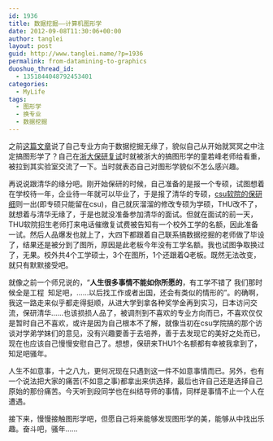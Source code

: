 ```yaml
---
id: 1936
title: 数据挖掘——计算机图形学
date: 2012-09-08T11:30:06+00:00
author: tanglei
layout: post
guid: http://www.tanglei.name/?p=1936
permalink: from-datamining-to-graphics
duoshuo_thread_id:
  - 1351844048792453401
categories:
  - MyLife
tags:
  - 图形学
  - 换专业
  - 数据挖掘
---
```

之前<a href="http://www.tanglei.name/cannot-learn-datamining-in-my-master-life/" target="_blank">这篇文章</a>说了自己专业方向于数据挖掘无缘了，貌似自己从开始就冥冥之中注定搞图形学了？自己在<a href="http://www.tanglei.name/postgraduate-interview-in-zju/" target="_blank">浙大保研复试</a>时就被浙大的搞图形学的童若峰老师给看重，被拉到其实验室交流了一下。当时就表态自己对图形学貌似不怎么感兴趣。

再说说跟清华的缘分吧。刚开始保研的时候，自己准备的是报一个专硕，试图想着在学校待一年，企业待一年就可以毕业了，于是报了清华的专硕，<a href="http://www.tanglei.name/the-way-to-postgraduate-in-csu/" target="_blank">csu软院的保研细</a>则一出(即专硕只能留在csu)，自己就灰溜溜的修改专硕为学硕，THU改不了，就想着与清华无缘了，于是也就没准备参加清华的面试。但就在面试的前一天，THU软院招生老师打来电话催缴复试费被告知有一个校外工学的名额，因此准备一试。然后人品爆发也就上了，大四下都跟着自己联系搞数据挖掘的老师做了毕设了，结果还是被分到了图所，原因是此老板今年没有工学名额。我也试图争取换过了，无果。校外共4个工学硕士，3个在图所，1个还跟着Q老板。既然无法改变，就只有默默接受吧。

就像之前一个师兄说的，“**人生很多事情不能如你所愿的**，有工学不错了 我们那时候全是工程  知足吧，……以后找工作或者出国，还会有类似的情形的”。的确啊，我这一路走来似乎都走得挺顺，从进大学到拿各种奖学金再到实习，日本访问交流，保研清华……也该损损人品了，被调剂到不喜欢的专业方向而已，不喜欢仅仅是暂时自己不喜欢，或许是因为自己根本不了解，就像当初在csu学院搞的那个访谈对学弟学妹们的意见，没有兴趣要善于去培养，善于去发现它的美好之处而已，现在也应该自己慢慢安慰自己了。想想，保研来THU1个名额都有幸被我拿到了，知足吧骚年。

人生不如意事，十之八九，更何况现在只遇到这一件不如意事情而已。另外，也有一个说法把大家的痛苦(不如意之事)都拿出来供选择，最后也许自己还是选择自己原始的那份痛苦。今天听到段同学也在纠结导师的事情，同样是事情不止一个人在遭遇。

接下来，慢慢接触图形学吧，但愿自己将来能够发现图形学的美，能够从中找出乐趣。奋斗吧，骚年……
